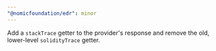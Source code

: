 ```yaml
---
"@nomicfoundation/edr": minor
---
```


Add a `stackTrace` getter to the provider's response and remove the old, lower-level `solidityTrace` getter.
